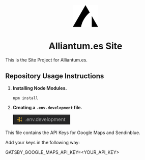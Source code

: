 <p align="center">
  <a href="https://www.alliantum.es">
    <img alt="Alliantum.es" src="logo-alliantum.png" width="80" />
  </a>
</p>
<h1 align="center">
  Alliantum.es Site
</h1>

This is the Site Project for Alliantum.es.




## Repository Usage Instructions

1.  **Installing Node Modules.**
    ```shell
    npm install
    ```

1.  **Creating a ```.env.development``` file.**

    <img alt="Alliantum.es" src="env.png" width="180" />

This file contains the API Keys for Google Maps and Sendinblue.

Add your keys in the following way:

GATSBY_GOOGLE_MAPS_API_KEY=<YOUR_API_KEY>



